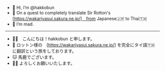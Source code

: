 - 👋 Hi, I’m @hakkobun
- 🌱 On a quest to completely translate Sir Rotton's [https://wakariyasui.sakura.ne.jp/]　from Japanese🇯🇵 to Thai🇹🇭
- 👀 I’m mad.

---------------------------------

- 👋🏻　こんにちは！hakkobun と申します。
- 🌌 ロットン様の　[https://wakariyasui.sakura.ne.jp/] を完全にタイ語🇹🇭　に翻訳という旅をしております。
- 🐱 馬鹿でございます。
- 🙇‍♂️ よろしくお願いいたします。



<!---
hakkobun/hakkobun is a ✨ special ✨ repository because its `README.md` (this file) appears on your GitHub profile.
You can click the Preview link to take a look at your changes.
--->
